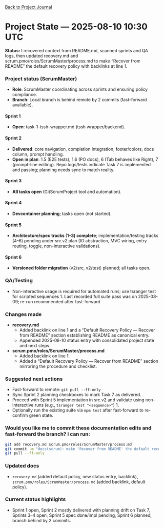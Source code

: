 [Back to Project Journal](../)

# Project State — 2025-08-10 10:30 UTC

**Status:** I recovered context from README.md, scanned sprints and QA logs, then updated recovery.md and scrum.pmo/roles/ScrumMaster/process.md to make “Recover from README” the default recovery policy with backlinks at line 1.

### Project status (ScrumMaster)
- **Role**: ScrumMaster coordinating across sprints and ensuring policy compliance.
- **Branch**: Local branch is behind remote by 2 commits (fast-forward available).

#### Sprint 1
- **Open**: task-1-tssh-wrapper.md (tssh wrapper/backend).

#### Sprint 2
- **Delivered**: core navigation, completion integration, footer/colors, docs column, prompt handling.
- **Open in plan**: 1.5 (E2E tests), 1.6 (PO docs), 6 (Tab behaves like Right), 7 (prompt-line editing). Repo logs/tests indicate Task 7 is implemented and passing; planning needs sync to match reality.

#### Sprint 3
- **All tasks open** (GitScrumProject tool and automation).

#### Sprint 4
- **Devcontainer planning**; tasks open (not started).

#### Sprint 5
- **Architecture/spec tracks (1–3) complete**; implementation/testing tracks (4–6) pending under src.v2 plan (IO abstraction, MVC wiring, entry routing, toggle, non-interactive validations).

#### Sprint 6
- **Versioned folder migration** (v2/src, v2/test) planned; all tasks open.

### QA/Testing
- Non-interactive usage is required for automated runs; use tsranger test for scripted sequences 1. Last recorded full suite pass was on 2025-08-09; re-run recommended after fast-forward.

### Changes made
- **recovery.md**
  - Added backlink on line 1 and a “Default Recovery Policy — Recover from README” section establishing README as canonical entry.
  - Appended 2025-08-10 status entry with consolidated project state and next steps.
- **scrum.pmo/roles/ScrumMaster/process.md**
  - Added backlink on line 1.
  - Added a “Default Recovery Policy — Recover from README” section mirroring the procedure and checklist.

### Suggested next actions
- Fast-forward to remote: `git pull --ff-only`
- Sync Sprint 2 planning checkboxes to mark Task 7 as delivered.
- Proceed with Sprint 5 implementation in src.v2 and validate using non-interactive runs (e.g., `tsranger test "<sequence>"`) 1.
- Optionally run the existing suite via `npm test` after fast-forward to re-confirm green state.

### Would you like me to commit these documentation edits and fast-forward the branch? I can run:

```bash
git add recovery.md scrum.pmo/roles/ScrumMaster/process.md
git commit -m "docs(scrum): make 'Recover from README' the default recovery policy; add status entry; add backlinks"
git pull --ff-only
```

### Updated docs
- `recovery.md` (added default policy, new status entry, backlink), `scrum.pmo/roles/ScrumMaster/process.md` (added backlink, default policy).

### Current status highlights
- Sprint 1 open, Sprint 2 mostly delivered with planning drift on Task 7, Sprints 3–4 open, Sprint 5 spec done/impl pending, Sprint 6 planned, branch behind by 2 commits.
